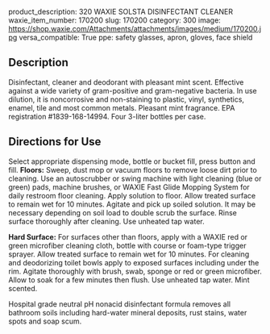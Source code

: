 product_description: 320 WAXIE SOLSTA DISINFECTANT CLEANER
waxie_item_number: 170200
slug: 170200
category: 300
image: https://shop.waxie.com/Attachments/attachments/images/medium/170200.jpg
versa_compatible: True
ppe: safety glasses, apron, gloves, face shield

## Description
Disinfectant, cleaner and deodorant with pleasant mint scent. Effective against a wide variety of gram-positive and gram-negative bacteria. In use dilution, it is noncorrosive and non-staining to plastic, vinyl, synthetics, enamel, tile and most common metals. Pleasant mint fragrance. EPA registration #1839-168-14994. Four 3-liter bottles per case.

## Directions for Use
Select appropriate dispensing mode, bottle or bucket fill, press button and fill.
**Floors:** Sweep, dust mop or vacuum floors to remove loose dirt prior to cleaning. Use an autoscrubber or swing machine with light cleaning (blue or green) pads, machine brushes, or WAXIE Fast Glide Mopping System for daily restroom floor cleaning. Apply solution to floor. Allow treated surface to remain wet for 10 minutes. Agitate and pick up soiled solution. It may be necessary depending on soil load to double scrub the surface. Rinse surface thoroughly after cleaning. Use unheated tap water. 

**Hard Surface:** For surfaces other than floors, apply with a WAXIE red or green microfiber cleaning cloth, bottle with course or foam-type trigger sprayer. Allow treated surface to remain wet for 10 minutes. For cleaning and deodorizing toilet bowls apply to exposed surfaces including under the rim. Agitate thoroughly with brush, swab, sponge or red or green microfiber. Allow to soak for a few minutes then flush. Use unheated tap water. Mint scented.

Hospital grade neutral pH nonacid disinfectant formula removes all bathroom soils including hard-water mineral deposits, rust stains, water spots and soap scum.
